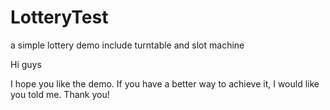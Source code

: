 # LotteryTest
a simple lottery demo include turntable and slot machine

Hi guys 

I hope you like the demo. 
If you have a better way to achieve it, I would like you told me. 
Thank you!
